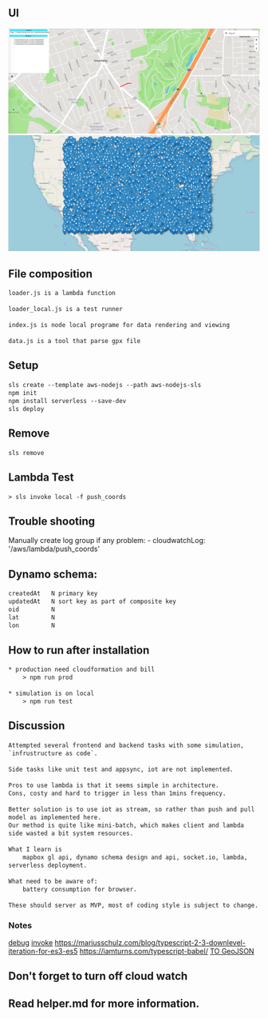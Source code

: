 ## UI
![UI](img/gps.png)
![FUN](img/funny.png)

## File composition
	
	loader.js is a lambda function
	
	loader_local.js is a test runner
	
	index.js is node local programe for data rendering and viewing
	
	data.js is a tool that parse gpx file
	
## Setup

	sls create --template aws-nodejs --path aws-nodejs-sls
	npm init
	npm install serverless --save-dev
	sls deploy
	
## Remove
	sls remove	
	
## Lambda Test

	> sls invoke local -f push_coords


## Trouble shooting

Manually create log group if any problem:
    - cloudwatchLog: '/aws/lambda/push_coords'

## Dynamo schema:
	createdAt   N primary key  
	updatedAt   N sort key as part of composite key
    oid         N 
    lat         N
    lon         N
    

## How to run after installation

	* production need cloudformation and bill
		> npm run prod
	
	* simulation is on local
		> npm run test 

## Discussion
	Attempted several frontend and backend tasks with some simulation, `infrustructure as code`.
	
	Side tasks like unit test and appsync, iot are not implemented.
	
	Pros to use lambda is that it seems simple in architecture. 
	Cons, costy and hard to trigger in less than 1mins frequency.
	
	Better solution is to use iot as stream, so rather than push and pull model as implemented here.
	Our method is quite like mini-batch, which makes client and lambda side wasted a bit system resources.
	
	What I learn is 
		mapbox gl api, dynamo schema design and api, socket.io, lambda, serverless deployment.
		
	What need to be aware of:
		battery consumption for browser.

	These should server as MVP, most of coding style is subject to change.
	
### Notes

[debug](https://hackernoon.com/running-and-debugging-aws-lambda-functions-locally-with-the-serverless-framework-and-vs-code-a254e2011010)
[invoke](https://serverless.com/framework/docs/providers/aws/cli-reference/invoke-local/)
https://mariusschulz.com/blog/typescript-2-3-downlevel-iteration-for-es3-es5
https://iamturns.com/typescript-babel/
[TO GeoJSON](https://mapbox.github.io/togeojson/)


## Don't forget to turn off cloud watch

## Read helper.md for more information.
